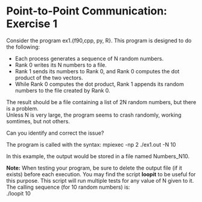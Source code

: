 # Point-to-Point Communication: Exercise 1

Consider the program ex1.{f90,cpp, py, R}.  This program is designed to do the following:

- Each process generates a sequence of N random numbers.
- Rank 0 writes its N numbers to a file.
- Rank 1 sends its numbers to Rank 0, and Rank 0 computes the dot product of the two vectors.
- While Rank 0 computes the dot product, Rank 1 appends its random numbers to the file created by Rank 0.

The result should be a file containing a list of 2N random numbers, but there is a problem.  
Unless N is very large, the program seems to crash randomly, working somtimes, but not others.

Can you identify and correct the issue?

The program is called with the syntax:
mpiexec -np 2 ./ex1.out -N 10    

In this example, the output would be stored in a file named Numbers_N10.

**Note:** When testing your program, be sure to delete the output file (if it exists) before each execution.  You may find the script **loopit** to be useful for this purpose.  This script will run multiple tests for any value of N given to it.  The calling sequence (for 10 random numbers) is:  
./loopit 10


